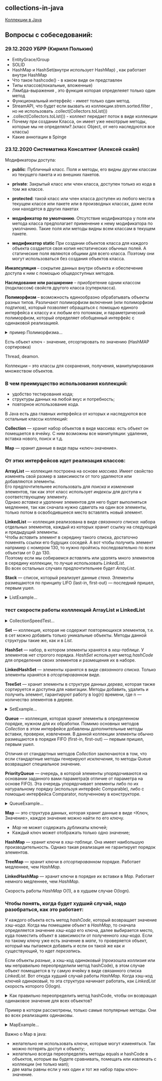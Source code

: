 ## collections-in-java

[Коллекции в Java](https://java-master.com/коллекции-в-java/ "https://java-master.com/коллекции-в-java/")

## Вопросы с собеседований:

### 29.12.2020 УБРР (Кирилл Полькин)

- EntityGrace/Group
- SOLID  
- HashMap и HashSet(внутри использует HashMap) , как работает внутри HashMap
- Что такое hashcode() - в каком виде он представлен
- Типы классов(локальные, вложенные)
- Лямбда-выражения , это функция которая определеяет только один метод
- Функциональный интерфейс - имеет только один метод.  
- StreamAPI, что будет если вызвать из коллекции.strem.sorted.filter , но не использовать .collect(Collectors.toList())
- .collect(Collectors.toList()) - коллект передает поток в виде коллекции
- Почему при создании Класса, он имеет уже некотррые методы, которые мы не определяли?.(класс Object, от него наследуются все классы)
- Какие аннотации в Spinge

### 23.12.2020 Систематика Консалтинг (Алексей скайп)

Модификаторы доступа:

- **public**: Публичный класс. Поля и методы, его видны другим классам из текущего пакета и из внешних пакетов.

- **private**: Закрытый класс или член класса, доступен только из кода в том же классе.

- **protected**: такой класс или член класса доступен из любого места в текущем классе или пакете или в производных классах, даже если они находятся в других пакетах

- **модификатор по умолчанию**. Отсутствие модификатора у поля или метода класса предполагает применение к нему модификатора по умолчанию. Такие поля или методы видны всем классам в текущем пакете.

- **модификатор static** При создании объектов класса для каждого объекта создается своя копия нестатических обычных полей. А статические поля являются общими для всего класса. Поэтому они могут использоваться без создания объектов класса.

**Инкапсуляция** – сокрытие данных внутри объекта и обеспечение доступа к ним с помощью общедоступных методов.

**Наследование или расширение** – приобретение одним классом (подклассом) свойств другого класса (суперкласса).

**Полиморфизм** – возможность единообразно обрабатывать объекты разных типов. 
Различают полиморфизм включения (или полиморфизм подтипов), который позволяет обращаться с помощью единого интерфейса к классу и к любым его потомкам, 
и параметрический полиморфизм, который определяет обобщенный интерфейс с одинаковой реализацией.

<details><summary>пример Полиморфизма...</summary>

```java
// Объявления классов
public class Shape {  
    abstract void draw(); 
}

public class Rectangle extends Shape {  
    void draw() {
    } 
} 

public class Circle extends Shape {
    void draw() {
    } 
}

//Использование полиморфизма 
public class Figures {
    public static void main(String[] args) {
        Shape rect;
        Shape circ;
        
        rect = new Rectangle();
        circ = new Circle();
        
        rect.draw();
        circ.draw();
    }
}
```

</details>

Есть объект ключ - значение, отсортировать по значению (HashMAP сортировка)

Thread, deamon.

Коллекции – это классы для сохранения, получения, манипулирования множеством объектов.

### В чем преимущество использования коллекций:

* удобство тестирования кода;
* структуры данных на любой вкус и потребность;
* повторное использование кода.

В Java есть два главных интерфейса от которых и наследуются все остальные классы коллекций:  

**Collection** — хранит набор объектов в виде массива: есть объект он помещается в ячейку. С ним возможны все манипуляции: удаление, вставка нового, поиск и т.д.

**Map** — хранит данные в виде пары «ключ-значение».

### От этих интерфейсов идет реализация классов:

**ArrayList** — коллекция построена на основе *массива*. Имеет свойство изменять свой размер в зависимости от того удаляются или добавляются элементы.  
Его предпочтительнее использовать для *поиска* и *изменения* элементов, так как этот класс использует *индексы* для доступа к соответствующему элементу.  
Однако *вставка* и *удаление* элементов для него будет выполняться медленнее, так как сначала нужно *сдвигать* на один все элементы, только потом в освободившееся место вставлять новый элемент.

**LinkedList** — коллекция реализована в виде *связанного списка*: набора отдельных элементов, каждый из которых хранит ссылку на следующий и предыдущий элементы.  
Чтобы *вставить* элемент в середину такого списка, достаточно поменять ссылки его будущих соседей. А вот чтобы *получить* элемент напрмиер с номером 130, то нужно пройтись последовательно по всем объектам от 0 до 130.   
Поэтому если мы собираемся *вставлять* или *удалять* много элементов в середину коллекции, то лучше использовать *LinkedList*.  
Во всех остальных случаях предпочтительнее будет *ArrayList*.

**Stack** — список, который реализует данные *стека*. Элементы размещаются по принципу LIFO (last-in, first-out) — последний пришел, первым ушел.

<details><summary>ListExample...</summary>

```java
import java.util.ArrayList;
import java.util.List;

public class ListExample {

    public static void main(String[] args) {

        List<String> stringList = new ArrayList<>();//создание нового списка
        stringList.add("Ivan");//добавление элементов
        stringList.add("Elena");
        stringList.add("Sergey");

        System.out.println("Размер списка: " + stringList.size());
        System.out.println("Получить элемент по индексу [1]: " + stringList.get(1));
        System.out.println("Проверка списка на пустоту: " + stringList.isEmpty());
        System.out.print("Просто вывод элементов: ");
        stringList.stream().forEach(s -> System.out.print(s + " "));//очень полезный метод стрим
        System.out.print("\nПоиск элемнта начинающегося c (I): ");
        stringList.stream().filter(s -> s.startsWith("I")).map(String::toLowerCase).forEach(System.out::println);
    }

}

/* --------------------------------------
Размер списка: 3
Получить элемент по индексу [1]: Elena
Проверка списка на пустоту: false
Просто вывод элементов: Ivan Elena Sergey
Поиск элемнта начинающегося c (I): ivan
 */
```

[пример ListExample.java](https://github.com/aykononov/collections-in-java/blob/main/src/main/java/ListExample.java "https://github.com/aykononov/collections-in-java/blob/main/src/main/java/ListExample.java")

</details>

### тест скорости работы колллекций ArrayList и LinkedList

<details><summary>CollectionSpeedTest...</summary>

```java
import java.util.ArrayList;
import java.util.LinkedList;
import java.util.List;

public class CollectionSpeedTest {
    public static void main(String[] args) {
        List<Integer> arrList = new ArrayList<>();
        List<Integer> linkedList = new LinkedList<>();

        // заполняем колллекции
        for (int i = 0; i < 1000000; i++) {
            arrList.add(i);
            linkedList.add(i);
        }

        long arrListTime = System.currentTimeMillis();
        arrList.add(5000, 1111);
        System.out.println("arrList вставка: " + (System.currentTimeMillis() - arrListTime));

        arrListTime = System.currentTimeMillis();
        arrList.get(900000);
        System.out.println("arrList поиск: " + (System.currentTimeMillis() - arrListTime));

        arrListTime = System.currentTimeMillis();
        arrList.remove(5000);
        System.out.println("arrList удаление: " + (System.currentTimeMillis() - arrListTime));

        long linkedListTime = System.currentTimeMillis();
        linkedList.add(5000, 1111);
        System.out.println("\nlinkedList вставка: " + (System.currentTimeMillis() - linkedListTime));

        linkedListTime = System.currentTimeMillis();
        linkedList.get(900000);
        System.out.println("linkedList поиск: " + (System.currentTimeMillis() - linkedListTime));

        linkedListTime = System.currentTimeMillis();
        linkedList.remove(5000);
        System.out.println("linkedList удаление: " + (System.currentTimeMillis() - linkedListTime));
    }
}

/*-----------------------
arrList вставка: 1
arrList поиск: 0
arrList удаление: 4

linkedList вставка: 0
linkedList поиск: 6
linkedList удаление: 0
 */
```
[пример CollectionSpeedTest.java](https://github.com/aykononov/collections-in-java/blob/main/src/main/java/CollectionSpeedTest.java "https://github.com/aykononov/collections-in-java/blob/main/src/main/java/CollectionSpeedTest.java")

</details>

**Set** — коллекция, которая не содержит повторяющихся элементов, т.е. в сет можно добавить только уникальные объекты. Методы данной структуры такие же, как и в *List*.

**HashSet** — набор, в котором элементы хранятся в *хеш-таблице*. У элементов нет строгого порядка. *HashSet* использует метод *hashCode*  для определения своих элементов и размещения их в наборе.

**LinkedHashSet** — элементы хранятся в виде *связанного списка*. Только элементы хранятся в *отсортированном* виде.

**TreeSet** — хранит элементы в структуре данных *дерева*, которая также сортируется и доступна для навигации. Методы добавить, удалить и получить элемент, гарантируют работу в log(n) времени, где n — количество элементов в дереве.

<details><summary>SetExample...</summary>

```java
import java.util.Set;
import java.util.TreeSet;

public class SetExample {

    public static void main(String[] args) {
        Set<Integer> set = new TreeSet<>();
        set.add(20);
        set.add(15);
        set.add(30);
        set.add(30);
        set.add(30);
        System.out.println(set);
        set.remove(20);
        System.out.println(set);
    }

}

/* ---------
[15, 20, 30]
[15, 30]
 */
```

[пример SetExample.java](https://github.com/aykononov/collections-in-java/blob/main/src/main/java/SetExample.java "https://github.com/aykononov/collections-in-java/blob/main/src/main/java/SetExample.java")

</details>

**Queue** — коллекция, которая хранит элементы в определенном порядке, нужном для их обработки. Помимо основных методов *Collection* в этом интерфейсе добавлены дополнительные методы вставки, проверки, извлечения. В данной коллекции элементы обычно размещаются в порядке FIFO (first-in, first-out) — первым пришел, первым ушел.  

Отличия от стандартных методов *Collection* заключаются в том, что если стандартные методы генерируют *исключения*, то методы Queue возвращают специальное значение.

**PriorityQueue** — очередь, в которой элементы упорядочиваются на основании заданного вами параметра(в отличие от параметра на основе FIFO). Эта очередь упорядочивает элементы либо по их натуральному порядку (используя интерфейс Comparable), либо с помощью интерфейса Comparator, полученному в конструкторе.

<details><summary>QueueExample...</summary>

```java
import java.util.Comparator;
import java.util.PriorityQueue;
import java.util.Queue;

public class QueueExample {

    public static void main(String[] args) {

        Comparator<Integer> comparator = new Comparator<Integer>() {

            @Override
            public int compare(Integer comp1, Integer comp2) {
                //настроим метод таким образом, что элементы будут добавляться в обратном порядке
                if( comp1 > comp2 ){
                    return -1;
                }
                if( comp1 < comp2 ){
                    return 1;
                }
                return 0;
            }
        };

        Queue<Integer> priorityQueue = new PriorityQueue<>(10, comparator);
        priorityQueue.add(7);
        priorityQueue.add(4);
        priorityQueue.add(9);
        priorityQueue.add(1);
        priorityQueue.add(80);
        System.out.println(priorityQueue);
        System.out.println(priorityQueue.poll());//удаление сверху
        System.out.println(priorityQueue.peek());//получить верхний
        System.out.println(priorityQueue);
    }

}

/* -------------
[80, 9, 7, 1, 4]
80
9
[9, 4, 7, 1]

 */
```

[пример QueueExample.java](https://github.com/aykononov/collections-in-java/blob/main/src/main/java/QueueExample.java "https://github.com/aykononov/collections-in-java/blob/main/src/main/java/QueueExample.java")

</details>

**Map** — это структура данных, которая хранит данные в виде <Ключ, Значение>, каждое значение можно найти по его ключу. 

* *Map* не может содержать дубликаты ключей;
* Каждый ключ может отображать только одно значение;

**HashMap** — хранит ключи в *хэш-таблице*. Она имеет наибольшую производительность. Однако такая реализация не гарантирует порядок элементов.

**TreeMap** — хранит ключи в *отсортированном* порядке. Работает медленнее, чем *HashMap*.

**LinkedHashMap** — хранит ключи в порядке их вставки в *Map*. Работает немного медленнее, чем *HashMap*.

Скорость работы *HashMap* О(1), а в худшем случае O(logn). 

### Чтобы понять, когда будет худший случай, надо разобраться, как это работает:

У каждого объекта есть метод *hashCode*, который возвращает значение *хэш-кода*. Когда мы помещаем объект в *HashMap*, то сначала определяется значение *хэш-кода* его ключа, далее выбирается место, куда поместить объект в зависимости от полученного *хэш-кода*. Если по такому ключу уже есть значение в *мапе*, то проверяется объект, который мы пытаемся добавить и если он такой же как и существующий, то идет *перезапись*. 

Если объекты *разные*, а хэш-код *одинаковый* (произошла *коллизия* или мы неправильно переопределили метод hashCode), в этом случае объект помещается в ту самую ячейку в виде связанного списка *LinkedList*. Вот откуда худший случай работы *HashMap*. Когда хэш-код ключей *одинаковый*, то эта структура начинает работать, как *LinkedList* скорость которого O(logn). 

<details><summary>Как правильно переопределить метод hashCode, чтобы он возвращал одинаковое значение для всех объектов?</summary>

```java
public class MapOverrideMethod {

    private String name;
    private double sum;

    public MapOverrideMethod(String name, double sum) {
        this.name = name;
        this.sum = sum;
    }

    @Override
    public int hashCode() {
        return 1;
    }

    public static void main(String[] args) {
        
        MapOverrideMethod example1 = new MapOverrideMethod("Some name", 34);
        MapOverrideMethod example2 = new MapOverrideMethod("Another name", 12.5);
        System.out.println(example1.hashCode());
        System.out.println(example2.hashCode());
        
    }

}

/* ------------
1
1
 */
```

[переопределить метод hashCode - MapOverrideMethod.java](https://github.com/aykononov/collections-in-java/blob/main/src/main/java/MapOverrideMethod.java "https://github.com/aykononov/collections-in-java/blob/main/src/main/java/MapOverrideMethod.java")

</details>

Пример в которм рассмотрены, только самые популярные методы. Они во всех реализациях одинаковы.

<details><summary>MapExample...</summary>

```java
import java.util.HashMap;
import java.util.Map;

public class MapExample {

    public static void main(String[] args) {

        Map<Integer, String> users = new HashMap<>();
        users.put(1, "Ivan"); //добавление элементов
        users.put(2, "Nataliya");
        users.put(3, "Anton");
        System.out.println("Получение по ключу (2): " + users.get(2));
        System.out.println("Проверка, существует ли значение с ключем (1): " + users.containsKey(1));
        System.out.println("Удаление по ключу (1): " + users.remove(1));
        System.out.println("Проверка, существует ли значение с ключем (1): " + users.containsKey(1));
        System.out.println("Размер мапы: " + users.size());
        System.out.println("Проверка пустая ли мапа: " + users.isEmpty());

        System.out.println("Элегантный вывод... ");
        users.forEach((k, v) -> System.out.println(k + ": " + v));

        System.out.println("Отобразить множество элементов: " + users.entrySet());
        System.out.println("Получить ключи: " + users.keySet());
        System.out.println("Получить значения: " + users.values());

    }
}

/* --------------------------------------------------
Получение по ключу (2): Nataliya
Проверка, существует ли значение с ключем (1): true
Удаление по ключу (1): Ivan
Проверка, существует ли значение с ключем (1): false
Размер мапы: 2
Проверка пустая ли мапа: false

Элегантный вывод: 
 2: Nataliya
 3: Anton

Отобразить множество элементов: [2=Nataliya, 3=Anton]
Получить ключи: [2, 3]
Получить значения: [Nataliya, Anton]

 */

```

[пример MapExample.java](https://github.com/aykononov/collections-in-java/blob/main/src/main/java/MapExample.java "https://github.com/aykononov/collections-in-java/blob/main/src/main/java/MapExample.java")

</details>

Важно о Map в java:

* желательно не использовать ключи, которые могут изменяться. Так можно потерять доступ к объекту;
* желательно всегда переопределять методы equals и hashCode в объектов, которые вы будете сравнивать, помещать или извлекать с коллекции (не только мап);
* две мапы равны если у них один и тот же набор пары ключ-значение.